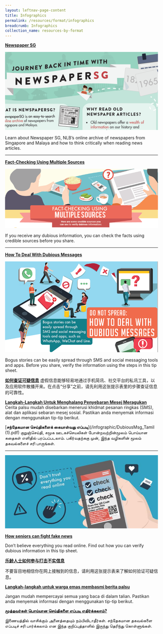 ```yaml
---
layout: leftnav-page-content
title: Infographics
permalink: /resources/format/infographics
breadcrumb: Infographics
collection_name: resources-by-format
---
```


**[Newspaper SG](/infographic/NLB_NewspaperSG_v5.pdf)**

![NewspaperSG](/images/NewspaperSG-masthead-1050x536.png)

Learn about Newspaper SG, NLB’s online archive of newspapers from Singapore and Malaya and how to think critically when reading news articles.  

<hr>

[**Fact-Checking Using Multiple Sources**](/infographic/Multiple-Sources-English_revised.pdf)

![Fact checking using multiple sources](/images/Multiple-Sources-Header.png)

If you receive any dubious information, you can check the facts using credible sources before you share.




<hr>


**[How To Deal With Dubious Messages](/infographic/Dubious-Messages-Eng.pdf)**

![How to deal with dubious messages](/images/dubious-messages-English.png)

Bogus stories can be easily spread through SMS and social messaging tools and apps. Before you share, verify the information using the steps in this tip sheet. 



**[如何查证可疑信息](/infographic/Dubious-Messages-Chinese.pdf)**
虚假信息能够轻易地通过手机简讯、社交平台的私讯工具，以及应用软件散播开来。在点击“分享”之前，请先利用这张提示表里的步骤查证信息的可靠性。



**[Langkah-Langkah Untuk Menghalang Penyebaran Mesej Meragukan](/infographic/DubiousMsg_Malay_FA.pdf)**
Cerita palsu mudah disebarkan menerusi khidmat pesanan ringkas (SMS), alat dan aplikasi sebaran mesej sosial. Pastikan anda menyemak informasi dengan menggunakan tip-tip  berikut.



[**சந்தேகமான செய்திகளைக் கையாள்வது எப்படி**](/infographic/DubiousMsg_Tamil (1).pdf)
குறுஞ்செய்தி, சமூக ஊடகச்செயலிகள் போன்றவற்றின்மூலம் பொய்யான கதைகள் எளிதில் பரப்பப்படலாம். பகிர்வதற்ககு முன், இந்த வழிகளின் மூலம் தகவல்களைச் சரி பாருங்கள்.

<hr>

![சந்தேகமான செய்திகளைக் கையாள்வது எப்படி](/images/seniors-fake-news.JPG)

**[How seniors can fight fake news](/infographic/SENIOR-CITIZENS-MALAY-r2.pdf)**

Don’t believe everything you read online. Find out how you can verify dubious information in this tip sheet.    



[**乐龄人士如何参与打击不实信息**](/infographic/Marcus-Chin-Chinese-R2.pdf)

不要盲目地相信你在网上接触到的信息，请利用这张提示表来了解如何验证可疑信息。  



**[Langkah-langkah untuk warga emas membasmi berita palsu](/infographic/SENIOR-CITIZENS-MALAY-r2)**

Jangan mudah mempercayai semua yang baca di dalam talian. Pastikan anda menyemak informasi dengan menggunakan tip-tip berikut.



[**மூத்தவர்கள் பொய்யான செய்திகளை எப்படி எதிர்க்கலாம்?**](/infographic/Infographic1_Dont-trust-everything-you-read-online_Tamil_FA.pdf)

இணையத்தில் வாசிக்கும் அனைத்தையும் நம்பிவிடாதீர்கள்.   சந்தேகமான தகவல்களை எப்படிச் சரி பார்க்கலாம் என இந்த குறிப்புத்தாளில் இருந்து தெரிந்து கொள்ளுங்கள்.  